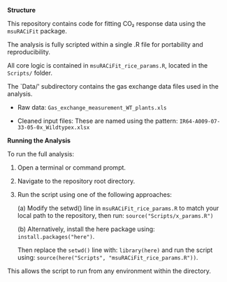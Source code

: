 **Structure** 

This repository contains code for fitting CO₂ response data using the `msuRACiFit` package.

The analysis is fully scripted within a single .R file for portability and reproducibility.

All core logic is contained in `msuRACiFit_rice_params.R`, located in the `Scripts/` folder.

The `Data/' subdirectory contains the gas exchange data files used in the analysis.

- Raw data:
`Gas_exchange_measurement_WT_plants.xls`

- Cleaned input files:
These are named using the pattern:
`IR64-A009-07-33-05-0x_Wildtypex.xlsx`

**Running the Analysis**

To run the full analysis:

1. Open a terminal or command prompt.

2. Navigate to the repository root directory.

3. Run the script using one of the following approaches:

     (a) Modify the setwd() line in `msuRACiFit_rice_params.R` to match your local path to the repository, then run:
     `source("Scripts/x_params.R")`
   
     (b) Alternatively, install the here package using:
     `install.packages("here")`.
   
   Then replace the `setwd()` line with:
   `library(here)`
   and run the script using:
   `source(here("Scripts", "msuRACiFit_rice_params.R"))`.

This allows the script to run from any environment within the directory.


